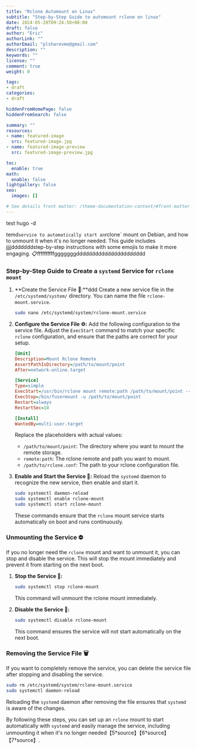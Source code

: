 ```yaml
---
title: "Rclone Automount on Linux"
subtitle: "Step-by-Step Guide to automount rclone on linux"
date: 2024-05-20T09:24:50+08:00
draft: false
author: "Eric"
authorLink: ""
authorEmail: "plsharevme@gmail.com"
description: ""
keywords: ""
license: ""
comment: true
weight: 0

tags:
- draft
categories:
- draft

hiddenFromHomePage: false
hiddenFromSearch: false

summary: ""
resources:
- name: featured-image
  src: featured-image.jpg
- name: featured-image-preview
  src: featured-image-preview.jpg

toc:
  enable: true
math:
  enable: false
lightgallery: false
seo:
  images: []

# See details front matter: /theme-documentation-content/#front-matter
---
```


<!--more-->
test hugo -d

temd` service to automatically start an `rclone` mount on Debian, and how to unmount it when it's no longer needed. This guide includes jjjjdddddddstep-by-step instructions with some emojis to make it more engaging. 📋ffffffffffgggggggdddddddddddddddddddddd

### Step-by-Step Guide to Create a `systemd` Service for `rclone mount`

1. **Create the Service File 📄:**ddd
   Create a new service file in the `/etc/systemd/system/` directory. You can name the file `rclone-mount.service`.

   ```sh
   sudo nano /etc/systemd/system/rclone-mount.service
   ```

2. **Configure the Service File ⚙️:**
   Add the following configuration to the service file. Adjust the `ExecStart` command to match your specific `rclone` configuration, and ensure that the paths are correct for your setup.

   ```ini
   [Unit]
   Description=Mount Rclone Remote
   AssertPathIsDirectory=/path/to/mount/point
   After=network-online.target

   [Service]
   Type=simple
   ExecStart=/usr/bin/rclone mount remote:path /path/to/mount/point --config /path/to/rclone.conf --vfs-cache-mode writes
   ExecStop=/bin/fusermount -u /path/to/mount/point
   Restart=always
   RestartSec=10

   [Install]
   WantedBy=multi-user.target
   ```

   Replace the placeholders with actual values:
   - `/path/to/mount/point`: The directory where you want to mount the remote storage.
   - `remote:path`: The rclone remote and path you want to mount.
   - `/path/to/rclone.conf`: The path to your rclone configuration file.

3. **Enable and Start the Service 🚀:**
   Reload the `systemd` daemon to recognize the new service, then enable and start it.

   ```sh
   sudo systemctl daemon-reload
   sudo systemctl enable rclone-mount
   sudo systemctl start rclone-mount
   ```

   These commands ensure that the `rclone` mount service starts automatically on boot and runs continuously.

### Unmounting the Service ⛔️

If you no longer need the `rclone` mount and want to unmount it, you can stop and disable the service. This will stop the mount immediately and prevent it from starting on the next boot.

1. **Stop the Service 🛑:**

   ```sh
   sudo systemctl stop rclone-mount
   ```

   This command will unmount the rclone mount immediately.

2. **Disable the Service 🚫:**

   ```sh
   sudo systemctl disable rclone-mount
   ```

   This command ensures the service will not start automatically on the next boot.

### Removing the Service File 🗑️

If you want to completely remove the service, you can delete the service file after stopping and disabling the service.

```sh
sudo rm /etc/systemd/system/rclone-mount.service
sudo systemctl daemon-reload
```

Reloading the `systemd` daemon after removing the file ensures that `systemd` is aware of the changes.

By following these steps, you can set up an `rclone` mount to start automatically with `systemd` and easily manage the service, including unmounting it when it's no longer needed【5†source】【6†source】【7†source】.